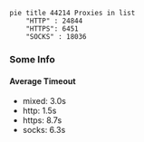 
```mermaid
pie title 44214 Proxies in list
    "HTTP" : 24844
    "HTTPS": 6451
    "SOCKS" : 18036
```

### Some Info
#### Average Timeout

- mixed: 3.0s
- http: 1.5s
- https: 8.7s
- socks: 6.3s